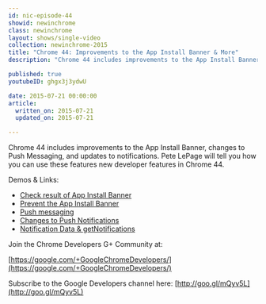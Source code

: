 ```yaml
---
id: nic-episode-44
showid: newinchrome
class: newinchrome
layout: shows/single-video
collection: newinchrome-2015
title: "Chrome 44: Improvements to the App Install Banner & More"
description: "Chrome 44 includes improvements to the App Install Banner, changes to Push Messaging, and updates to notifications. Pete LePage will tell you how you can use these features new developer features in Chrome 44."

published: true
youtubeID: ghgx3j3ydwU

date: 2015-07-21 00:00:00
article:
  written_on: 2015-07-21
  updated_on: 2015-07-21

---
```


Chrome 44 includes improvements to the App Install Banner, changes to Push Messaging, and updates to notifications. Pete LePage will tell you how you can use these features new developer features in Chrome 44.

Demos & Links:

* [Check result of App Install Banner](https://github.com/GoogleChrome/samples/tree/gh-pages/app-install-banner/useraction-banner)
* [Prevent the App Install Banner](https://github.com/GoogleChrome/samples/tree/gh-pages/app-install-banner/cancelable-banner)
* [Push messaging](https://github.com/GoogleChrome/samples/tree/gh-pages/push-messaging-and-notifications)
* [Changes to Push Notifications](http://goo.gl/tzJgXJ)
* [Notification Data & getNotifications](http://updates.html5rocks.com/2015/05/Notifying-you-of-notificiation-changes)

Join the Chrome Developers G+ Community at:

[https://google.com/+GoogleChromeDevelopers/](https://google.com/+GoogleChromeDevelopers/)

Subscribe to the Google Developers channel here: [http://goo.gl/mQyv5L](http://goo.gl/mQyv5L)
